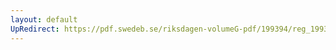 ```yaml
---
layout: default
UpRedirect: https://pdf.swedeb.se/riksdagen-volumeG-pdf/199394/reg_199394/reg_199394_0423.pdf
---
```

